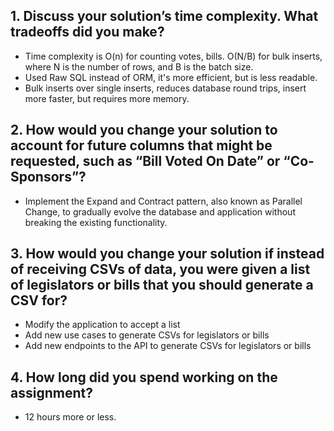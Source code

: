 ## 1. Discuss your solution’s time complexity. What tradeoffs did you make?
  - Time complexity is O(n) for counting votes, bills. O(N/B) for bulk inserts, where N is the number of rows, and B is the batch size.
  - Used Raw SQL instead of ORM, it's more efficient, but is less readable.
  - Bulk inserts over single inserts, reduces database round trips, insert more faster, but requires more memory.
## 2. How would you change your solution to account for future columns that might be requested, such as “Bill Voted On Date” or “Co-Sponsors”?
  - Implement the Expand and Contract pattern, also known as Parallel Change, to gradually evolve the database and application without breaking the existing functionality.
## 3. How would you change your solution if instead of receiving CSVs of data, you were given a list of legislators or bills that you should generate a CSV for?
  - Modify the application to accept a list
  - Add new use cases to generate CSVs for legislators or bills
  - Add new endpoints to the API to generate CSVs for legislators or bills
## 4. How long did you spend working on the assignment?
  - 12 hours more or less.